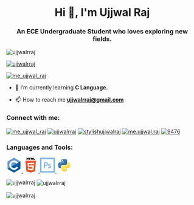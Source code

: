 <h1 align="center">Hi 👋, I'm Ujjwal Raj</h1>
<h3 align="center">An ECE Undergraduate Student who loves exploring new fields.</h3>

<p align="left"> <img src="https://komarev.com/ghpvc/?username=ujjwalrraj&label=Profile%20views&color=0e75b6&style=flat" alt="ujjwalrraj" /> </p>

<p align="left"> <a href="https://github.com/ryo-ma/github-profile-trophy"><img src="https://github-profile-trophy.vercel.app/?username=ujjwalrraj" alt="ujjwalrraj" /></a> </p>

<p align="left"> <a href="https://twitter.com/me_ujjwal_raj" target="blank"><img src="https://img.shields.io/twitter/follow/me_ujjwal_raj?logo=twitter&style=for-the-badge" alt="me_ujjwal_raj" /></a> </p>

- 🌱 I’m currently learning **C Language.**

- 📫 How to reach me **ujjwalrraj@gmail.com**

<h3 align="left">Connect with me:</h3>
<p align="left">
<a href="https://twitter.com/me_ujjwal_raj" target="blank"><img align="center" src="https://raw.githubusercontent.com/rahuldkjain/github-profile-readme-generator/master/src/images/icons/Social/twitter.svg" alt="me_ujjwal_raj" height="30" width="40" /></a>
<a href="https://linkedin.com/in/ujjwalrraj" target="blank"><img align="center" src="https://raw.githubusercontent.com/rahuldkjain/github-profile-readme-generator/master/src/images/icons/Social/linked-in-alt.svg" alt="ujjwalrraj" height="30" width="40" /></a>
<a href="https://fb.com/stylishujjwalraj" target="blank"><img align="center" src="https://raw.githubusercontent.com/rahuldkjain/github-profile-readme-generator/master/src/images/icons/Social/facebook.svg" alt="stylishujjwalraj" height="30" width="40" /></a>
<a href="https://instagram.com/me.ujjwal.raj" target="blank"><img align="center" src="https://raw.githubusercontent.com/rahuldkjain/github-profile-readme-generator/master/src/images/icons/Social/instagram.svg" alt="me.ujjwal.raj" height="30" width="40" /></a>
<a href="https://discord.gg/9476" target="blank"><img align="center" src="https://raw.githubusercontent.com/rahuldkjain/github-profile-readme-generator/master/src/images/icons/Social/discord.svg" alt="9476" height="30" width="40" /></a>
</p>

<h3 align="left">Languages and Tools:</h3>
<p align="left"> <a href="https://www.cprogramming.com/" target="_blank" rel="noreferrer"> <img src="https://raw.githubusercontent.com/devicons/devicon/master/icons/c/c-original.svg" alt="c" width="40" height="40"/> </a> <a href="https://www.w3.org/html/" target="_blank" rel="noreferrer"> <img src="https://raw.githubusercontent.com/devicons/devicon/master/icons/html5/html5-original-wordmark.svg" alt="html5" width="40" height="40"/> </a> <a href="https://www.photoshop.com/en" target="_blank" rel="noreferrer"> <img src="https://raw.githubusercontent.com/devicons/devicon/master/icons/photoshop/photoshop-line.svg" alt="photoshop" width="40" height="40"/> </a> <a href="https://www.python.org" target="_blank" rel="noreferrer"> <img src="https://raw.githubusercontent.com/devicons/devicon/master/icons/python/python-original.svg" alt="python" width="40" height="40"/> </a> </p>

<p><img align="left" src="https://github-readme-stats.vercel.app/api/top-langs?username=ujjwalrraj&show_icons=true&locale=en&layout=compact" alt="ujjwalrraj" /></p>

<p>&nbsp;<img align="center" src="https://github-readme-stats.vercel.app/api?username=ujjwalrraj&show_icons=true&locale=en" alt="ujjwalrraj" /></p>

<p><img align="center" src="https://github-readme-streak-stats.herokuapp.com/?user=ujjwalrraj&" alt="ujjwalrraj" /></p>
